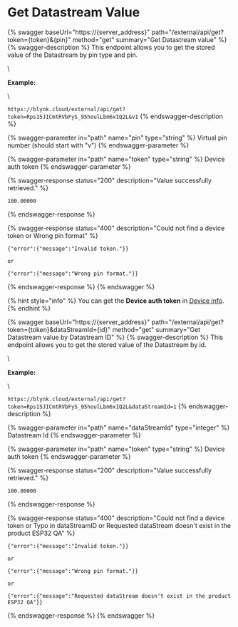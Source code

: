 # Get Datastream Value

{% swagger baseUrl="https://{server_address}" path="/external/api/get?token={token}&{pin}" method="get" summary="Get Datastream value" %}
{% swagger-description %}
This endpoint allows you to get the stored value of the Datastream by pin type and pin.

\




**Example:**

\




`https://blynk.cloud/external/api/get?token=Rps15JICmtRVbFyS_95houlLbm6xIQ2L&v1`
{% endswagger-description %}

{% swagger-parameter in="path" name="pin" type="string" %}
Virtual pin number (should start with "v")
{% endswagger-parameter %}

{% swagger-parameter in="path" name="token" type="string" %}
Device auth token
{% endswagger-parameter %}

{% swagger-response status="200" description="Value successfully retrieved." %}
```
100.00000
```
{% endswagger-response %}

{% swagger-response status="400" description="Could not find a device token
or
Wrong pin format" %}
```
{"error":{"message":"Invalid token."}}

or

{"error":{"message":"Wrong pin format."}}
```
{% endswagger-response %}
{% endswagger %}

{% hint style="info" %}
You can get the **Device auth token** in [Device info](../../getting-started/activating-devices/manual-device-activation.md#step-3-getting-auth-token).
{% endhint %}

{% swagger baseUrl="https://{server_address}" path="/external/api/get?token={token}&dataStreamId={id}" method="get" summary="Get Datastream value by Datastream ID" %}
{% swagger-description %}
This endpoint allows you to get the stored value of the Datastream by id.

\




**Example:**

\




`https://blynk.cloud/external/api/get?token=Rps15JICmtRVbFyS_95houlLbm6xIQ2L&dataStreamId=1`
{% endswagger-description %}

{% swagger-parameter in="path" name="dataStreamId" type="integer" %}
Datastream Id
{% endswagger-parameter %}

{% swagger-parameter in="path" name="token" type="string" %}
Device auth token
{% endswagger-parameter %}

{% swagger-response status="200" description="Value successfully retrieved." %}
```
100.00000
```
{% endswagger-response %}

{% swagger-response status="400" description="Could not find a device token
or
Typo in dataStreamID
or
Requested dataStream doesn't exist in the product ESP32 QA" %}
```
{"error":{"message":"Invalid token."}}

or

{"error":{"message":"Wrong pin format."}}

or

{"error":{"message":"Requested dataStream doesn't exist in the product ESP32 QA"}}
```
{% endswagger-response %}
{% endswagger %}

